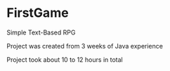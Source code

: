 # FirstGame
Simple Text-Based RPG 

Project was created from 3 weeks of Java experience 

Project took about 10 to 12 hours in total
